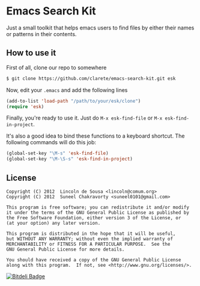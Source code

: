 # Emacs Search Kit

Just a small toolkit that helps emacs users to find files by either
their names or patterns in their contents.

## How to use it

First of all, clone our repo to somewhere

```bash
$ git clone https://github.com/clarete/emacs-search-kit.git esk
```

Now, edit your `.emacs` and add the following lines

```lisp
(add-to-list 'load-path "/path/to/your/esk/clone")
(require 'esk)
```

Finally, you're ready to use it. Just do `M-x esk-find-file` or
`M-x esk-find-in-project`.

It's also a good idea to bind these functions to a keyboard
shortcut. The following commands will do this job:

```lisp
(global-set-key "\M-s" 'esk-find-file)
(global-set-key "\M-\S-s" 'esk-find-in-project)
```

## License

```
Copyright (C) 2012  Lincoln de Sousa <lincoln@comum.org>
Copyright (C) 2012  Suneel Chakravorty <suneel0101@gmail.com>

This program is free software; you can redistribute it and/or modify
it under the terms of the GNU General Public License as published by
the Free Software Foundation, either version 3 of the License, or
(at your option) any later version.

This program is distributed in the hope that it will be useful,
but WITHOUT ANY WARRANTY; without even the implied warranty of
MERCHANTABILITY or FITNESS FOR A PARTICULAR PURPOSE.  See the
GNU General Public License for more details.

You should have received a copy of the GNU General Public License
along with this program.  If not, see <http://www.gnu.org/licenses/>.
```


[![Bitdeli Badge](https://d2weczhvl823v0.cloudfront.net/clarete/emacs-search-kit/trend.png)](https://bitdeli.com/free "Bitdeli Badge")

